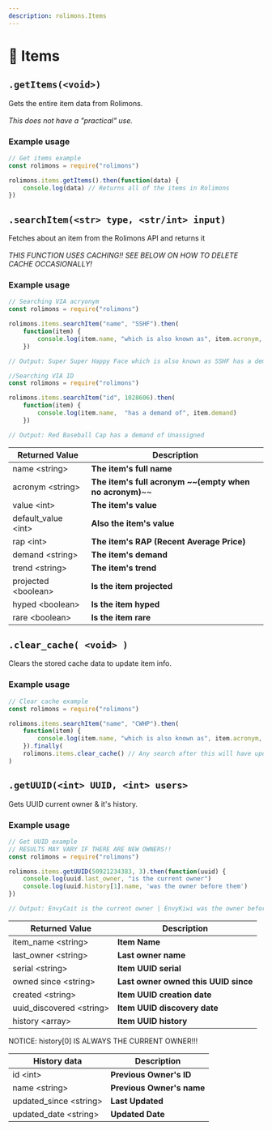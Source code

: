 ```yaml
---
description: rolimons.Items
---
```


# 👑 Items

## `.getItems(<void>)`

Gets the entire item data from Rolimons.\
\
_This does not have a "practical" use._

### Example usage

```javascript
// Get items example
const rolimons = require("rolimons")

rolimons.items.getItems().then(function(data) {
    console.log(data) // Returns all of the items in Rolimons
})

```



## `.searchItem(<str> type, <str/int> input)`

Fetches about an item from the Rolimons API and returns it\
\
_THIS FUNCTION USES CACHING!! SEE BELOW ON HOW TO DELETE CACHE OCCASIONALLY!_

### Example usage

```javascript
// Searching VIA acryonym
const rolimons = require("rolimons")

rolimons.items.searchItem("name", "SSHF").then(
    function(item) {
        console.log(item.name, "which is also known as", item.acronym, "has a demand of", item.demand)
    })

// Output: Super Super Happy Face which is also known as SSHF has a demand of Amazing
```

```javascript
//Searching VIA ID
const rolimons = require("rolimons")

rolimons.items.searchItem("id", 1028606).then(
    function(item) {
        console.log(item.name,  "has a demand of", item.demand)
    })

// Output: Red Baseball Cap has a demand of Unassigned
```

| Returned Value        | Description                                                 |
| --------------------- | ----------------------------------------------------------- |
| name \<string>        | **The item's full name**                                    |
| acronym \<string>     | **The item's full acronym **~~**(empty when no acronym)**~~ |
| value \<int>          | **The item's value**                                        |
| default\_value \<int> | **Also the item's value**                                   |
| rap \<int>            | **The item's RAP (Recent Average Price)**                   |
| demand \<string>      | **The item's demand**                                       |
| trend \<string>       | **The item's trend**                                        |
| projected \<boolean>  | **Is the item projected**                                   |
| hyped \<boolean>      | **Is the item hyped**                                       |
| rare \<boolean>       | **Is the item rare**                                        |

## `.clear_cache( <void> )`

Clears the stored cache data to update item info.

### Example usage

```javascript
// Clear cache example
const rolimons = require("rolimons")

rolimons.items.searchItem("name", "CWHP").then(
    function(item) {
        console.log(item.name, "which is also known as", item.acronym, "has a demand of", item.demand)
    }).finally(
    rolimons.items.clear_cache() // Any search after this will have updated data
)

```

## `.getUUID(<int> UUID, <int> users>`

Gets UUID current owner & it's history.

### Example usage

```javascript
// Get UUID example
// RESULTS MAY VARY IF THERE ARE NEW OWNERS!!
const rolimons = require("rolimons")

rolimons.items.getUUID(50921234383, 3).then(function(uuid) {
    console.log(uuid.last_owner, "is the current owner")
    console.log(uuid.history[1].name, 'was the owner before them')
})

// Output: EnvyCait is the current owner | EnvyKiwi was the owner before them
```

| Returned Value             | Description                          |
| -------------------------- | ------------------------------------ |
| item\_name \<string>       | **Item Name**                        |
| last\_owner \<string>      | **Last owner name**                  |
| serial \<string>           | **Item UUID serial**                 |
| owned since \<string>      | **Last owner owned this UUID since** |
| created \<string>          | **Item UUID creation date**          |
| uuid\_discovered \<string> | **Item UUID discovery date**         |
| history \<array>           | **Item UUID history**                |

NOTICE: history\[0] IS ALWAYS THE CURRENT OWNER!!!

| History data             | Description               |
| ------------------------ | ------------------------- |
| id \<int>                | **Previous Owner's ID**   |
| name \<string>           | **Previous Owner's name** |
| updated\_since \<string> | **Last Updated**          |
| updated\_date \<string>  | **Updated Date**          |
